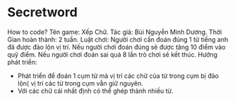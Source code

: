 # Secretword
How to code?
Tên game: Xếp Chữ.
Tác giả: Bùi Nguyễn Minh Dương.
Thời Gian hoàn thành: 2 tuần.
Luật chơi: Người chơi cần đoán đúng 1 từ tiếng anh đã được đảo lộn vị trí. Nếu người chơi đoán đúng sẽ được tăng 10 điểm vào quỹ điểm. Nếu người chơi đoán sai quá 8 lần trò chơi sẽ kết thúc.
Hướng phát triển:
+ Phát triển để đoán 1 cụm từ mà vị trí các chữ của từ trong cụm bị đảo lộn( vị trí các từ trong cụm vẫn giữ nguyên.
+ Với các chữ cái nhất định có thể ghép thành nhiều từ.
